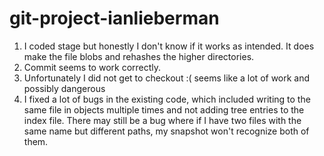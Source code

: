 # git-project-ianlieberman

1. I coded stage but honestly I don't know if it works as intended. It does make the file blobs and rehashes the higher directories.
2. Commit seems to work correctly.
3. Unfortunately I did not get to checkout :( seems like a lot of work and possibly dangerous
4. I fixed a lot of bugs in the existing code, which included writing to the same file in objects multiple times and not adding tree entries to the index file. There may still be a bug where if I have two files with the same name but different paths, my snapshot won't recognize both of them.

